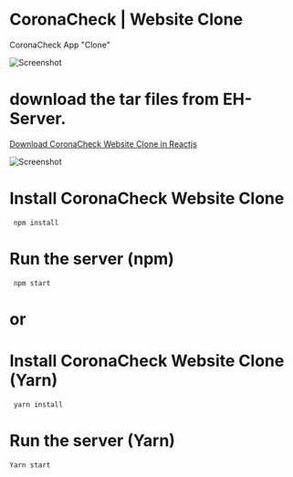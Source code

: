 # CoronaCheck | Website Clone
CoronaCheck App "Clone"


![Screenshot](https://12898/15186824/f2c9ba56-1774-11e6-944b-8309c6b9114e.png "Screenshot")


# download the tar files from EH-Server.
[Download CoronaCheck Website Clone in Reactjs ](local-80.git.ericksonathome.com/coronacheck/cck.tar.gz)


![Screenshot](https://12898/15186824/f2c9ba56-1774-11e6-944b-8309c6b9114e.png "Screenshot")



# Install CoronaCheck Website Clone
```
 npm install
```

# Run the server (npm)
```
 npm start
```

# or

# Install CoronaCheck Website Clone (Yarn)
```
 yarn install
```

# Run the server (Yarn)
```
Yarn start 
```

